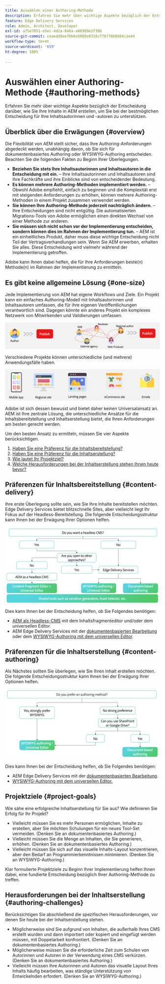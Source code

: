 ```yaml
---
title: Auswählen einer Authoring-Methode
description: Erfahren Sie mehr über wichtige Aspekte bezüglich der Entscheidung darüber, wie Sie Ihre Inhalte in AEM erstellen, um Sie bei der bestmöglichen Entscheidung für Ihre Inhaltsautorinnen und -autoren zu unterstützen.
feature: Edge Delivery Services
role: Admin, Architect, Developer
exl-id: a75e7051-e5ec-4d2a-848a-a66989e2f30b
source-git-commit: ceaedd8ee76b6a5008e0310cf7677660d84c1e44
workflow-type: tm+mt
source-wordcount: '659'
ht-degree: 100%

---
```


# Auswählen einer Authoring-Methode {#authoring-methods}

Erfahren Sie mehr über wichtige Aspekte bezüglich der Entscheidung darüber, wie Sie Ihre Inhalte in AEM erstellen, um Sie bei der bestmöglichen Entscheidung für Ihre Inhaltsautorinnen und -autoren zu unterstützen.

## Überblick über die Erwägungen {#overview}

Die Flexibilität von AEM stellt sicher, dass Ihre Authoring-Anforderungen abgedeckt werden, unabhängig davon, ob Sie sich für dokumentenbasiertes Authoring oder WYSIWYG-Authoring entscheiden. Beachten Sie die folgenden Fakten zu Beginn Ihrer Überlegungen.

* **Beziehen Sie stets Ihre Inhaltsautorinnen und Inhaltsautoren in die Entscheidung mit ein.** – Ihre Inhaltsautorinnen und Inhaltsautoren sind Ihre Fachkräfte und ihre Einblicke sind von entscheidender Bedeutung.
* **Es können mehrere Authoring-Methoden implementiert werden.** – Obwohl Adobe empfiehlt, einfach zu beginnen und die Komplexität erst mit steigenden Anforderungen zu erhöhen, können mehrere Authoring-Methoden in einem Projekt zusammen verwendet werden.
* **Sie können Ihre Authoring-Methode jederzeit nachträglich ändern.** – Ihre Entscheidungen sind nicht entgültig. Die automatisierten Migrations-Tools von Adobe ermöglichen einen direkten Wechsel von einer Methode zur anderen.
* **Sie müssen sich nicht schon vor der Implementierung entscheiden, sondern können dies im Rahmen der Implementierung tun.** – AEM ist ein einheitliches Produkt, daher muss diese wichtige Entscheidung nicht Teil der Vertragsverhandlungen sein. Wenn Sie AEM erwerben, erhalten Sie alles. Diese Entscheidung wird vielmehr während der Implementierung getroffen.

Adobe kann Ihnen dabei helfen, die für Ihre Anforderungen beste(n) Methode(n) im Rahmen der Implementierung zu ermitteln.

## Es gibt keine allgemeine Lösung {#one-size}

Jede Implementierung von AEM hat eigene Workflows und Ziele. Ein Projekt kann ein einfaches Authoring-Modell mit Inhaltsautorinnen und Inhaltsautoren umfassen, die für ihre eigenen Veröffentlichungen verantwortlich sind. Dagegen könnte ein anderes Projekt ein komplexes Netzwerk von Mitwirkenden und Validierungen umfassen.

![Verschiedene Authoring-Workflows](assets/authoring-workflows.png)

Verschiedene Projekte können unterschiedliche (und mehrere) Anwendungsfälle haben.

![Anwendungsfälle](assets/use-cases.png)

Adobe ist sich dessen bewusst und bietet daher keinen Universalansatz an. AEM ist Ihre zentrale Lösung, die unterschiedliche Ansätze für die Inhaltsbereitstellung und Inhaltserstellung bietet, die Ihren Anforderungen am besten gerecht werden.

Um den besten Ansatz zu ermitteln, müssen Sie vier Aspekte berücksichtigen.

1. [Haben Sie eine Präferenz für die Inhaltsbereitstellung?](#content-delivery)
1. [Haben Sie eine Präferenz für die Inhaltserstellung?](#content-authoring)
1. [Wie lautet Ihr Projektziel?](#project-goals)
1. [Welche Herausforderungen bei der Inhaltserstellung stehen Ihnen heute bevor?](#authoring-challenges)

## Präferenzen für Inhaltsbereitstellung {#content-delivery}

Ihre erste Überlegung sollte sein, wie Sie Ihre Inhalte bereitstellen möchten. Edge Delivery Services bietet blitzschnelle Sites, aber vielleicht liegt Ihr Fokus auf der Headless-Bereitstellung. Die folgende Entscheidungsstruktur kann Ihnen bei der Erwägung Ihrer Optionen helfen.

![Entscheidungsstruktur für die Inhaltsbereitstellung](assets/content-delivery-decision-tree.png)

Dies kann Ihnen bei der Entscheidung helfen, ob Sie Folgendes benötigen:

* [AEM als Headless-CMS](/help/headless/introduction.md) mit dem Inhaltsfragmenteditor und/oder dem universellen Editor.
* AEM Edge Delivery Services mit der [dokumentenbasierten Bearbeitung](/help/edge/docs/authoring.md) oder dem [WYSIWYG-Authoring mit dem universellen Editor](/help/edge/wysiwyg-authoring/authoring.md).

## Präferenzen für die Inhaltserstellung {#content-authoring}

Als Nächstes sollten Sie überlegen, wie Sie Ihren Inhalt erstellen möchten. Die folgende Entscheidungsstruktur kann Ihnen bei der Erwägung Ihrer Optionen helfen.

![Entscheidungsstruktur für die Inhaltserstellung](assets/content-authoring-decision-tree.png)

Dies kann Ihnen bei der Entscheidung helfen, ob Sie Folgendes benötigen:

* AEM Edge Delivery Services mit der [dokumentenbasierten Bearbeitung](/help/edge/docs/authoring.md).
* [WYSIWYG-Authoring mit dem universellen Editor.](/help/edge/wysiwyg-authoring/authoring.md)

## Projektziele {#project-goals}

Wie sähe eine erfolgreiche Inhaltserstellung für Sie aus? Wie definieren Sie Erfolg für Ihr Projekt?

* Vielleicht müssen Sie es mehr Personen ermöglichen, Inhalte zu erstellen, aber Sie möchten Schulungen für ein neues Tool-Set vermeiden. (Denken Sie an dokumentenbasiertes Authoring.)
* Vielleicht müssen Sie die Menge an Inhalten, die Sie generieren, erhöhen. (Denken Sie an dokumentenbasiertes Authoring.)
* Vielleicht müssen Sie sich auf das visuelle Inhalts-Layout konzentrieren, aber den Bedarf an Programmierkenntnissen minimieren. (Denken Sie an WYSIWYG-Authoring.)

Klar formulierte Projektziele zu Beginn Ihrer Implementierung helfen Ihnen dabei, eine fundierte Entscheidung bezüglich Ihrer Authoring-Methode zu treffen.

## Herausforderungen bei der Inhaltserstellung {#authoring-challenges}

Berücksichtigen Sie abschließend die spezifischen Herausforderungen, vor denen Sie heute bei der Inhaltserstellung stehen.

* Möglicherweise sind Sie aufgrund von Inhalten, die außerhalb Ihres CMS erstellt wurden und dann importiert oder kopiert und eingefügt werden müssen, mit Doppelarbeit konfrontiert. (Denken Sie an dokumentenbasiertes Authoring.)
* Möglicherweise müssen Sie die erforderliche Zeit zum Schulen von Autorinnen und Autoren in der Verwendung eines CMS verkürzen. (Denken Sie an dokumentenbasiertes Authoring.)
* Vielleicht müssen Ihre Autorinnen und Autoren das visuelle Layout Ihres Inhalts häufig bearbeiten, was ständige Unterstützung von Entwickelnden erfordert. (Denken Sie an WYSIWYG-Authoring.)
